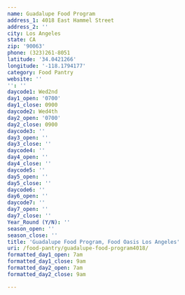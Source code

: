 ```yaml
---
name: Guadalupe Food Program
address_1: 4018 East Hammel Street
address_2: ''
city: Los Angeles
state: CA
zip: '90063'
phone: (323)261-8051
latitude: '34.0421266'
longitude: '-118.1794177'
category: Food Pantry
website: ''
'': ''
daycode1: Wed2nd
day1_open: '0700'
day1_close: 0900
daycode2: Wed4th
day2_open: '0700'
day2_close: 0900
daycode3: ''
day3_open: ''
day3_close: ''
daycode4: ''
day4_open: ''
day4_close: ''
daycode5: ''
day5_open: ''
day5_close: ''
daycode6: ''
day6_open: ''
daycode7: ''
day7_open: ''
day7_close: ''
Year_Round (Y/N): ''
season_open: ''
season_close: ''
title: 'Guadalupe Food Program, Food Oasis Los Angeles'
uri: /food-pantry/guadalupe-food-program4018/
formatted_day1_open: 7am
formatted_day1_close: 9am
formatted_day2_open: 7am
formatted_day2_close: 9am

---
```

